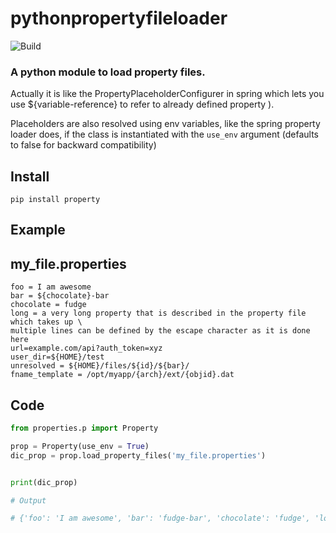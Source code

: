 # pythonpropertyfileloader


![Build](https://github.com/anandjoshi91/pythonpropertyfileloader/actions/workflows/python-package.yml/badge.svg)

### A python module to load property files.
 Actually it is like the PropertyPlaceholderConfigurer in spring which lets you use ${variable-reference} to refer to already defined property ).

 Placeholders are also resolved using env variables, like the spring property loader does, if the class is instantiated with the `use_env` argument (defaults to false for backward compatibility)

Install
----------

```pip install property```



Example
---------

## my_file.properties
```
foo = I am awesome
bar = ${chocolate}-bar
chocolate = fudge
long = a very long property that is described in the property file which takes up \
multiple lines can be defined by the escape character as it is done here
url=example.com/api?auth_token=xyz
user_dir=${HOME}/test
unresolved = ${HOME}/files/${id}/${bar}/
fname_template = /opt/myapp/{arch}/ext/{objid}.dat
```


## Code
```python
from properties.p import Property

prop = Property(use_env = True)
dic_prop = prop.load_property_files('my_file.properties')


print(dic_prop)

# Output

# {'foo': 'I am awesome', 'bar': 'fudge-bar', 'chocolate': 'fudge', 'long': 'a very long property that is described in the property file which takes up multiple lines can be defined by the escape character as it is done here', 'url': 'example.com/api?auth_token=xyz', 'user_dir': '/home/user/test', 'unresolved': '/home/user/files/${id}/fudge-bar/', 'fname_template': '/opt/myapp/{arch}/ext/{objid}.dat'}
```